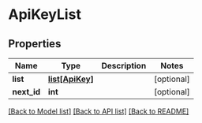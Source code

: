 # ApiKeyList

## Properties
Name | Type | Description | Notes
------------ | ------------- | ------------- | -------------
**list** | [**list[ApiKey]**](ApiKey.md) |  | [optional] 
**next_id** | **int** |  | [optional] 

[[Back to Model list]](../README.md#documentation-for-models) [[Back to API list]](../README.md#documentation-for-api-endpoints) [[Back to README]](../README.md)


